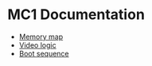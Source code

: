 # MC1 Documentation

* [Memory map](memory_map.md)
* [Video logic](video_logic.md)
* [Boot sequence](boot_sequence.md)
